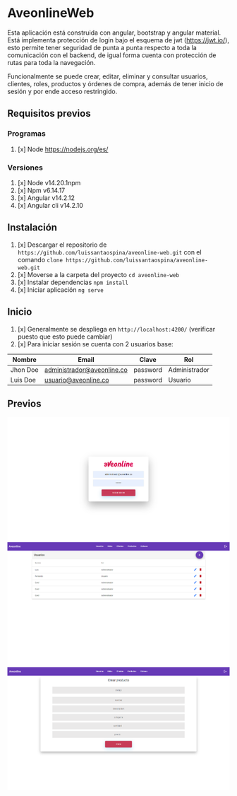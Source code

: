 # AveonlineWeb
Esta aplicación está construida con angular, bootstrap y angular material.
Está implementa protección de login bajo el esquema de jwt (https://jwt.io/), esto permite tener seguridad de punta a punta respecto a toda la comunicación con el backend, de igual forma cuenta con protección de rutas para toda la navegación.

Funcionalmente se puede crear, editar, eliminar y consultar usuarios, clientes, roles, productos y órdenes de compra, además de tener inicio de sesión y por ende acceso restringido.

## Requisitos previos

### Programas
1. [x] Node https://nodejs.org/es/

### Versiones
1. [x] Node v14.20.1npm
2. [x] Npm v6.14.17
3. [x] Angular v14.2.12
4. [x] Angular cli v14.2.10

## Instalación
1. [x] Descargar el repositorio de `https://github.com/luissantaospina/aveonline-web.git` con el comando `clone https://github.com/luissantaospina/aveonline-web.git`
2. [x] Moverse a la carpeta del proyecto `cd aveonline-web`
3. [x] Instalar dependencias `npm install`
4. [x] Iniciar aplicación `ng serve`

## Inicio
1. [x] Generalmente se despliega en `http://localhost:4200/` (verificar puesto que esto puede cambiar)
2. [x] Para iniciar sesión se cuenta con 2 usuarios base:

| Nombre            | Email | Clave    | Rol |
-------------------|-------|----------|----|
   | Jhon Doe          | administrador@aveonline.co | password | Administrador |
   | Luis Doe          | usuario@aveonline.co | password | Usuario |

## Previos
![login.png](images%2Flogin.png)
![users.png](images%2Fusers.png)
![create.png](images%2Fcreate.png)

